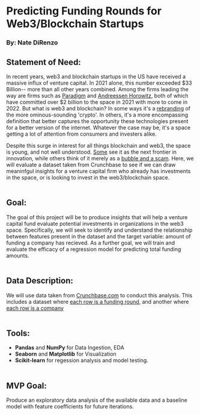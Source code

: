 # Predicting Funding Rounds for Web3/Blockchain Startups #
### By: Nate DiRenzo

## Statement of Need:
In recent years, web3 and blockchain startups in the US have received a massive influx of venture capital. In 2021 alone, this number exceeded $33 Billion-- more than all other years combined. Among the firms leading the way are firms such as [Paradigm](https://techcrunch.com/2021/11/15/crypto-vc-firm-paradigm-debuts-monster-2-5-billion-fund/) and [Andreessen Horowitz](https://www.coindesk.com/business/2022/01/20/andreessen-horowitz-looks-to-raise-45b-for-new-crypto-funds-report/), both of which have committed over $2 billion to the space in 2021 with more to come in 2022. But what is web3 and blockchain? In some ways it's a [rebranding](https://www.vox.com/recode/22907072/web3-crypto-nft-bitcoin-metaverse#:~:text=Let's%20start%20here%3A%20At%20its,human%20intervention%20or%20centralized%20oversight.) of the more ominous-sounding 'crypto'. In others, it's a more encompassing definition that better captures the opportunity these technologies present for a better version of the internet. Whatever the case may be, it's a space getting a lot of attention from consumers and investers alike. 

Despite this surge in interest for all things blockchain and web3, the space is young, and not well understood. [Some](https://www.nytimes.com/2021/12/20/technology/silicon-valley-cryptocurrency-start-ups.html) see it as the next frontier in innovation, while others think of it merely as a [bubble and a scam](https://www.cnbc.com/2021/12/03/crypto-investors-see-an-nft-bubble-but-tout-power-of-underlying-tech.html). Here, we will evaluate a dataset taken from Crunchbase to see if we can draw meaninfgul insights for a venture capital firm who already has investments in the space, or is looking to invest in the web3/blockchain space.
<br></br>
## Goal:
The goal of this project will be to produce insights that will help a venture capital fund evaluate potential investments in organizations in the web3 space. Specifically, we will seek to identify and understand the relationship between features present in the dataset and the target variable: amount of funding a company has recieved. As a further goal, we will train and evaluate the efficacy of a regression model for predicting total funding amounts.
<br></br>
## Data Description:
We will use data taken from [Crunchbase.com](https://www.crunchbase.com/) to conduct this analysis. This includes a dataset where [each row is a funding round](https://www.crunchbase.com/discover/funding_rounds/77238993ceeb2b8e0e84e9ea364a0342), and another where [each row is a company](https://www.crunchbase.com/discover/organization.companies/d5287eff9c642c766d63632c9da4ee22)
<br></br>
## Tools:
- **Pandas** and **NumPy** for Data Ingestion, EDA
- **Seaborn** and **Matplotlib** for Visualization
- **Scikit-learn** for regession analysis and model testing.
<br></br>
## MVP Goal:
Produce an exploratory data analysis of the available data and a baseline model with feature coefficients for future iterations.
